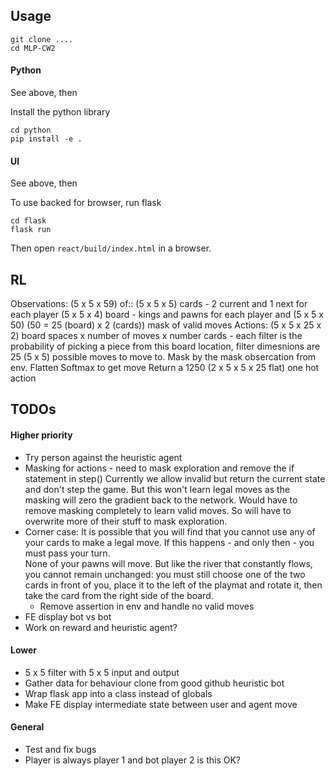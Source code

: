 
## Usage

```
git clone ....
cd MLP-CW2
```

#### Python

See above, then

Install the python library

```
cd python
pip install -e .
```

#### UI

See above, then

To use backed for browser, run flask

```
cd flask
flask run
```

Then open `react/build/index.html` in a browser.

## RL

Observations:
(5 x 5 x 59) of::
    (5 x 5 x 5) cards - 2 current and 1 next for each player
    (5 x 5 x 4) board - kings and pawns for each player
and
    (5 x 5 x 50) (50 = 25 (board) x 2 (cards)) mask of valid moves
Actions:
    (5 x 5 x 25 x 2) board spaces x number of moves x number cards - each filter is the probability of picking a piece
    from this board location, filter dimesnions are 25 (5 x 5) possible moves to move to.
    Mask by the mask obsercation from env.
    Flatten
    Softmax to get move
    Return a 1250 (2 x 5 x 5 x 25 flat) one hot action



## TODOs

#### Higher priority

* Try person against the heuristic agent
* Masking for actions - need to mask exploration and remove the if statement in step()
  Currently we allow invalid but return the current state and don't step the game. But this won't learn legal moves
  as the masking will zero the gradient back to the network. Would have to remove masking completely to learn valid moves.
  So will have to overwrite more of their stuff to mask exploration.
* Corner case: It is possible that you will find that you cannot use any of your cards to make a legal move. If this happens - and only then - you must pass your turn. 
  <br/>None of your pawns will move. But like the river that constantly flows, you cannot remain unchanged: you must still choose one of the two cards in front of you, place it to the left of the playmat and rotate it, then take the card from the right side of the board.
  * Remove assertion in env and handle no valid moves 
* FE display bot vs bot
* Work on reward and heuristic agent?

#### Lower

* 5 x 5 filter with 5 x 5 input and output 
* Gather data for behaviour clone from good github heuristic bot
* Wrap flask app into a class instead of globals
* Make FE display intermediate state between user and agent move
  
#### General

* Test and fix bugs
* Player is always player 1 and bot player 2 is this OK?
